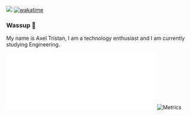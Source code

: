 ![](https://komarev.com/ghpvc/?username=AxeelHeaven&color=orange) [![wakatime](https://wakatime.com/badge/user/530c5db3-b38b-478a-a966-221a462ac624.svg)](https://wakatime.com/@530c5db3-b38b-478a-a966-221a462ac624)


### Wassup 👋
My name is Axel Tristan, I am a technology enthusiast and I am currently studying Engineering.


<img alt="" width="400" src="https://github.com/lowlighter/metrics/blob/examples/metrics.plugin.topics.icons.svg" alt=""></img>
![Metrics](https://metrics.lecoq.io/AxeelHeaven?template=classic&repositories.forks=true&base.metadata=0&languages=1&followup=1&languages.limit=8&languages.sections=most-used&languages.colors=github&languages.threshold=0%25&languages.indepth=false&languages.recent.load=300&languages.recent.days=14&followup.sections=repositories&config.timezone=America%2FPanama&config.padding=0%2C%2015%25)
